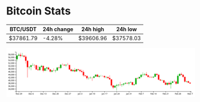 # Bitcoin Stats

BTC/USDT|24h change|24h high|24h low|
|---|---|---|---|
|$37861.79|-4.28%|$39606.96|$37578.03|

<img src="./chart.svg">
